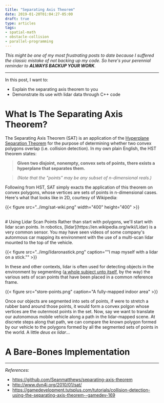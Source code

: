 ```yaml
---
title: "Separating Axis Theorem"
date: 2019-01-20T01:04:27-05:00
draft: true
type: articles
tags: 
- spatial-math
- obstacle-collision
- parallel-programming
---
```


_This might be one of my most frustrating posts to date because I suffered the classic mistake of not backing up my code. So here's your perennial reminder to **ALWAYS BACKUP YOUR WORK**._

---

In this post, I want to:

* Explain the separating axis theorem to you
* Demonstrate its use with lidar data through C++ code

# What Is The Separating Axis Theorem?
The Separating Axis Theorem (SAT) is an application of the [Hyperplane Separation Theorem](https://en.wikipedia.org/wiki/Hyperplane_separation_theorem) for the purpose of determining whether two convex polygons overlap (i.e. collision detection). In my own plain English, the HST theorem states:

> **Given two disjoint, nonempty, convex sets of points, there exists a hyperplane that separates them.**

> _(Note that the "points" may be any subset of n-dimensional reals.)_

Following from HST, SAT simply exacts the application of this theorem on convex polygons, whose vertices are sets of points in n-dimensional cases. Here's what that looks like in 2D, courtesy of Wikipedia:

{{< figure src="../img/sat-wiki.png" width="400" height="400" >}}

<br/>
# Using Lidar Scan Points
Rather than start with polygons, we'll start with lidar scan points. In robotics, [lidar](https://en.wikipedia.org/wiki/Lidar) is a very common sensor. You may have seen videos of some company's autonmous car mapping its environment with the use of a multi-scan lidar mounted to the top of the vehicle. 

{{< figure src="../img/lidaronastick.png" caption="\"I map myself with a lidar on a stick.\"" >}}

In these and other contexts, lidar is often used for detecting objects in the environment by segmenting ([a whole subject unto itself](https://velodynelidar.com/lidar/hdlpressroom/pdf/Articles/LIDAR-based%203D%20Object%20Perception.pdf), by the way) the various sets of scan points that have been placed in a common reference frame.

{{< figure src="store-points.png" caption="A fully-mapped indoor area" >}}

Once our objects are segmented into sets of points, if were to stretch a rubber band around those points, it would form a convex polgon whose vertices are the outermost points in the set. Now, say we want to translate our autonomous mobile vehicle along a path in the lidar-mapped scene. At discrete steps along that path, we can compare the known polygon formed by our vehicle to the polygons formed by all the segmented sets of points in the world. A little *deus ex lidar*...


# A Bare-Bones Implementation



---
*References:*
* https://github.com/Seanmatthews/separating-axis-theorem
* http://www.dyn4j.org/2010/01/sat/
* https://gamedevelopment.tutsplus.com/tutorials/collision-detection-using-the-separating-axis-theorem--gamedev-169
